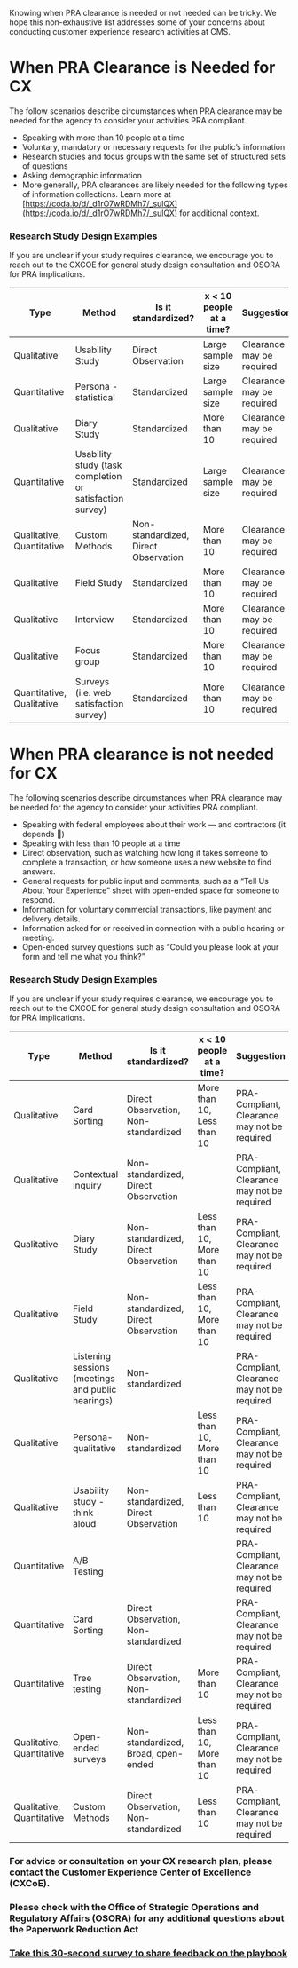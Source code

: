 Knowing when PRA clearance is needed or not needed can be tricky. We hope this non-exhaustive list addresses some of your concerns about conducting customer experience research activities at CMS. 

# When PRA Clearance is Needed for CX

The follow scenarios describe circumstances when PRA clearance may be needed for the agency to consider your activities PRA compliant. 

- Speaking with more than 10 people at a time
- Voluntary, mandatory or necessary requests for the public’s information
- Research studies and focus groups with the same set of structured sets of questions
- Asking demographic information
- More generally, PRA clearances are likely needed for the following types of information collections. Learn more at [https://coda.io/d/_d1rO7wRDMh7/_sulQX](https://coda.io/d/_d1rO7wRDMh7/_sulQX) for additional context. 

### Research Study Design Examples

If you are unclear if your study requires clearance, we encourage you to reach out to the CXCOE for general study design consultation and OSORA for PRA implications. 

| Type | Method | Is it standardized? | x < 10 people at a time? | Suggestion |
| --- | --- | --- | --- | --- |
| Qualitative | Usability Study | Direct Observation | Large sample size | Clearance may be required |
| Quantitative | Persona - statistical | Standardized | Large sample size | Clearance may be required |
| Qualitative | Diary Study | Standardized | More than 10 | Clearance may be required |
| Quantitative | Usability study (task completion or satisfaction survey) | Standardized | Large sample size | Clearance may be required |
| Qualitative, Quantitative | Custom Methods | Non-standardized, Direct Observation | More than 10 | Clearance may be required |
| Qualitative | Field Study | Standardized | More than 10 | Clearance may be required |
| Qualitative | Interview | Standardized | More than 10 | Clearance may be required |
| Qualitative | Focus group | Standardized | More than 10 | Clearance may be required |
| Quantitative, Qualitative | Surveys (i.e. web satisfaction survey) | Standardized | More than 10 | Clearance may be required |


# When PRA clearance is not needed for CX

The following scenarios describe circumstances when PRA clearance may be needed for the agency to consider your activities PRA compliant. 

- Speaking with federal employees about their work  — and contractors (it depends 🙂)
- Speaking with less than 10 people at a time
- Direct observation, such as watching how long it takes someone to complete a transaction, or how someone uses a new website to find answers.
- General requests for public input and comments, such as a “Tell Us About Your Experience” sheet with open-ended space for someone to respond.
- Information for voluntary commercial transactions, like payment and delivery details.
- Information asked for or received in connection with a public hearing or meeting.
- Open-ended survey questions such as “Could you please look at your form and tell me what you think?” 

### Research Study Design Examples

If you are unclear if your study requires clearance, we encourage you to reach out to the CXCOE for general study design consultation and OSORA for PRA implications. 

| Type | Method | Is it standardized? | x < 10 people at a time? | Suggestion |
| --- | --- | --- | --- | --- |
| Qualitative | Card Sorting | Direct Observation, Non-standardized | More than 10, Less than 10 | PRA-Compliant, Clearance may not be required |
| Qualitative | Contextual inquiry | Non-standardized, Direct Observation |  | PRA-Compliant, Clearance may not be required |
| Qualitative | Diary Study | Non-standardized, Direct Observation | Less than 10, More than 10 | PRA-Compliant, Clearance may not be required |
| Qualitative | Field Study | Non-standardized, Direct Observation | Less than 10, More than 10 | PRA-Compliant, Clearance may not be required |
| Qualitative | Listening sessions (meetings and public hearings) | Non-standardized |  | PRA-Compliant, Clearance may not be required |
| Qualitative | Persona-qualitative | Non-standardized | Less than 10, More than 10 | PRA-Compliant, Clearance may not be required |
| Qualitative | Usability study - think aloud | Non-standardized, Direct Observation | Less than 10 | PRA-Compliant, Clearance may not be required |
| Quantitative | A/B Testing |  |  | PRA-Compliant, Clearance may not be required |
| Quantitative | Card Sorting | Direct Observation, Non-standardized |  | PRA-Compliant, Clearance may not be required |
| Quantitative | Tree testing | Direct Observation, Non-standardized | More than 10 | PRA-Compliant, Clearance may not be required |
| Qualitative, Quantitative | Open-ended surveys | Non-standardized, Broad, open-ended | Less than 10, More than 10 | PRA-Compliant, Clearance may not be required |
| Qualitative, Quantitative | Custom Methods | Direct Observation, Non-standardized | Less than 10 | PRA-Compliant, Clearance may not be required |


### For advice or consultation on your CX research plan,  please contact the Customer Experience Center of Excellence (CXCoE). 



### Please check with the Office of Strategic Operations and Regulatory Affairs (OSORA) for any additional questions about the Paperwork Reduction Act

### [Take this 30-second survey to share feedback on the playbook](https://touchpoints.app.cloud.gov/touchpoints/e23d80bc/submit)


